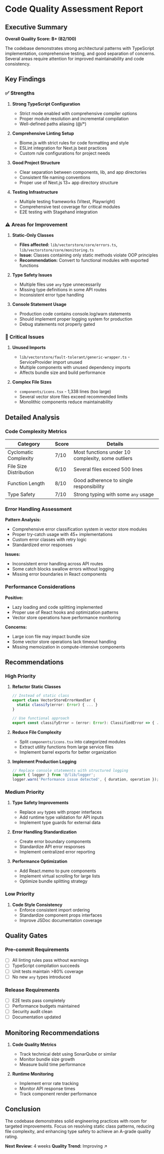 # Code Quality Assessment Report

## Executive Summary

**Overall Quality Score: B+ (82/100)**

The codebase demonstrates strong architectural patterns with TypeScript implementation, comprehensive testing, and good separation of concerns. Several areas require attention for improved maintainability and code consistency.

## Key Findings

### ✅ Strengths

1. **Strong TypeScript Configuration**
   - Strict mode enabled with comprehensive compiler options
   - Proper module resolution and incremental compilation
   - Well-defined paths aliasing (@/*)

2. **Comprehensive Linting Setup**
   - Biome.js with strict rules for code formatting and style
   - ESLint integration for Next.js best practices
   - Custom rule configurations for project needs

3. **Good Project Structure**
   - Clear separation between components, lib, and app directories
   - Consistent file naming conventions
   - Proper use of Next.js 13+ app directory structure

4. **Testing Infrastructure**
   - Multiple testing frameworks (Vitest, Playwright)
   - Comprehensive test coverage for critical modules
   - E2E testing with Stagehand integration

### ⚠️ Areas for Improvement

1. **Static-Only Classes**
   - **Files affected:** `lib/vectorstore/core/errors.ts`, `lib/vectorstore/core/monitoring.ts`
   - **Issue:** Classes containing only static methods violate OOP principles
   - **Recommendation:** Convert to functional modules with exported functions

2. **Type Safety Issues**
   - Multiple files use `any` type unnecessarily
   - Missing type definitions in some API routes
   - Inconsistent error type handling

3. **Console Statement Usage**
   - Production code contains console.log/warn statements
   - Should implement proper logging system for production
   - Debug statements not properly gated

### 🔴 Critical Issues

1. **Unused Imports**
   - `lib/vectorstore/fault-tolerant/generic-wrapper.ts` - ServiceProvider import unused
   - Multiple components with unused dependency imports
   - Affects bundle size and build performance

2. **Complex File Sizes**
   - `components/icons.tsx` - 1,338 lines (too large)
   - Several vector store files exceed recommended limits
   - Monolithic components reduce maintainability

## Detailed Analysis

### Code Complexity Metrics

| Category | Score | Details |
|----------|-------|---------|
| Cyclomatic Complexity | 7/10 | Most functions under 10 complexity, some outliers |
| File Size Distribution | 6/10 | Several files exceed 500 lines |
| Function Length | 8/10 | Good adherence to single responsibility |
| Type Safety | 7/10 | Strong typing with some `any` usage |

### Error Handling Assessment

**Pattern Analysis:**
- Comprehensive error classification system in vector store modules
- Proper try-catch usage with 45+ implementations
- Custom error classes with retry logic
- Standardized error responses

**Issues:**
- Inconsistent error handling across API routes
- Some catch blocks swallow errors without logging
- Missing error boundaries in React components

### Performance Considerations

**Positive:**
- Lazy loading and code splitting implemented
- Proper use of React hooks and optimization patterns
- Vector store operations have performance monitoring

**Concerns:**
- Large icon file may impact bundle size
- Some vector store operations lack timeout handling
- Missing memoization in compute-intensive components

## Recommendations

### High Priority

1. **Refactor Static Classes**
   ```typescript
   // Instead of static class
   export class VectorStoreErrorHandler {
     static classify(error: Error) { ... }
   }
   
   // Use functional approach
   export const classifyError = (error: Error): ClassifiedError => { ... }
   ```

2. **Reduce File Complexity**
   - Split `components/icons.tsx` into categorized modules
   - Extract utility functions from large service files
   - Implement barrel exports for better organization

3. **Implement Production Logging**
   ```typescript
   // Replace console statements with structured logging
   import { logger } from '@/lib/logger';
   logger.warn('Performance issue detected', { duration, operation });
   ```

### Medium Priority

1. **Type Safety Improvements**
   - Replace `any` types with proper interfaces
   - Add runtime type validation for API inputs
   - Implement type guards for external data

2. **Error Handling Standardization**
   - Create error boundary components
   - Standardize API error responses
   - Implement centralized error reporting

3. **Performance Optimization**
   - Add React.memo to pure components
   - Implement virtual scrolling for large lists
   - Optimize bundle splitting strategy

### Low Priority

1. **Code Style Consistency**
   - Enforce consistent import ordering
   - Standardize component props interfaces
   - Improve JSDoc documentation coverage

## Quality Gates

### Pre-commit Requirements
- [ ] All linting rules pass without warnings
- [ ] TypeScript compilation succeeds
- [ ] Unit tests maintain >80% coverage
- [ ] No new `any` types introduced

### Release Requirements
- [ ] E2E tests pass completely
- [ ] Performance budgets maintained
- [ ] Security audit clean
- [ ] Documentation updated

## Monitoring Recommendations

1. **Code Quality Metrics**
   - Track technical debt using SonarQube or similar
   - Monitor bundle size growth
   - Measure build time performance

2. **Runtime Monitoring**
   - Implement error rate tracking
   - Monitor API response times
   - Track component render performance

## Conclusion

The codebase demonstrates solid engineering practices with room for targeted improvements. Focus on resolving static class patterns, reducing file complexity, and enhancing type safety to achieve an A-grade quality rating.

**Next Review:** 4 weeks
**Quality Trend:** Improving ↗️